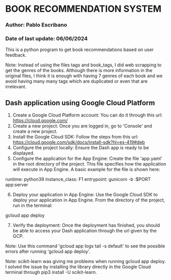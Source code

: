 
#  BOOK RECOMMENDATION SYSTEM 

### Author: Pablo Escribano
### Date of last update: 06/06/2024 


This is a python program to get book recommendations based on user feedback.



Note: Instead of using the files tags and book_tags, I did web scrapping to get the genres of the books. Although there is more information in the original files, I think it is enough with having 7 genres of each book and we avoid having many many tags which are duplicated or even that are irrelevant.





## Dash application using Google Cloud Platform

1. Create a Google Cloud Platform account: You can do it through this url: https://cloud.google.com/
2. Create a new project: Once you are logged in, go to 'Console' and create a new project.
3. Install the Google Cloud SDK: Follow the steps from this url: https://cloud.google.com/sdk/docs/install-sdk?hl=es-419#deb
4. Configure the project locally: Ensure the Dash app is ready to be displayed.
5. Configure the application for the App Engine: Create the file 'app.yaml' in the root directory of the project. This file specifies how the application will execute in App Engine. A basic example for the file is shown here:

runtime: python39
instance_class: F1
entrypoint: gunicorn -b :$PORT app:server

6. Deploy your application in App Engine: Use the Google Cloud SDK to deploy your application in App Engine. From the directory of the project, run in the terminal:

gcloud app deploy

7. Verify the deployment: Once the deployment has finished, you should be able to access your Dash application through the url given by the GCP.

Note: Use this command 'gcloud app logs tail -s default' to see the possible errors after running 'gcloud app deploy'.

Note: scikit-learn was giving me problems when running gcloud app deploy. I solved the issue by installing the library directly in the Google Cloud terminal through pip3 install -U scikit-learn.
